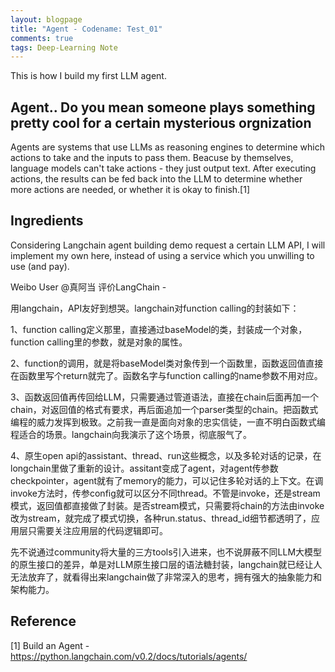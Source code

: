 ```yaml
---
layout: blogpage
title: "Agent - Codename: Test_01" 
comments: true
tags: Deep-Learning Note
---
```


This is how I build my first LLM agent.

## Agent.. Do you mean someone plays something pretty cool for a certain mysterious orgnization

Agents are systems that use LLMs as reasoning engines to determine which actions to take and the inputs to pass them. Beacuse by themselves, language models can't take actions - they just output text. After executing actions, the results can be fed back into the LLM to determine whether more actions are needed, or whether it is okay to finish.[1]

## Ingredients

Considering Langchain agent building demo request a certain LLM API, I will implement my own here, instead of using a service which you unwilling to use (and pay).


Weibo User @真阿当 评价LangChain - 

用langchain，API友好到想哭。langchain对function calling的封装如下：

1、function calling定义那里，直接通过baseModel的类，封装成一个对象，function calling里的参数，就是对象的属性。

2、function的调用，就是将baseModel类对象传到一个函数里，函数返回值直接在函数里写个return就完了。函数名字与function calling的name参数不用对应。

3、函数返回值再传回给LLM，只需要通过管道语法，直接在chain后面再加一个chain，对返回值的格式有要求，再后面追加一个parser类型的chain。把函数式编程的威力发挥到极致。之前我一直是面向对象的忠实信徒，一直不明白函数式编程适合的场景。langchain向我演示了这个场景，彻底服气了。

4、原生open api的assistant、thread、run这些概念，以及多轮对话的记录，在longchain里做了重新的设计。assitant变成了agent，对agent传参数checkpointer，agent就有了memory的能力，可以记住多轮对话的上下文。在调invoke方法时，传参config就可以区分不同thread。不管是invoke，还是stream模式，返回值都直接做了封装。是否stream模式，只需要将chain的方法由invoke改为stream，就完成了模式切换，各种run.status、thread_id细节都透明了，应用层只需要关注应用层的代码逻辑即可。

先不说通过community将大量的三方tools引入进来，也不说屏蔽不同LLM大模型的原生接口的差异，单是对LLM原生接口层的语法糖封装，langchain就已经让人无法放弃了，就看得出来langchain做了非常深入的思考，拥有强大的抽象能力和架构能力。


## Reference

[1] Build an Agent - https://python.langchain.com/v0.2/docs/tutorials/agents/